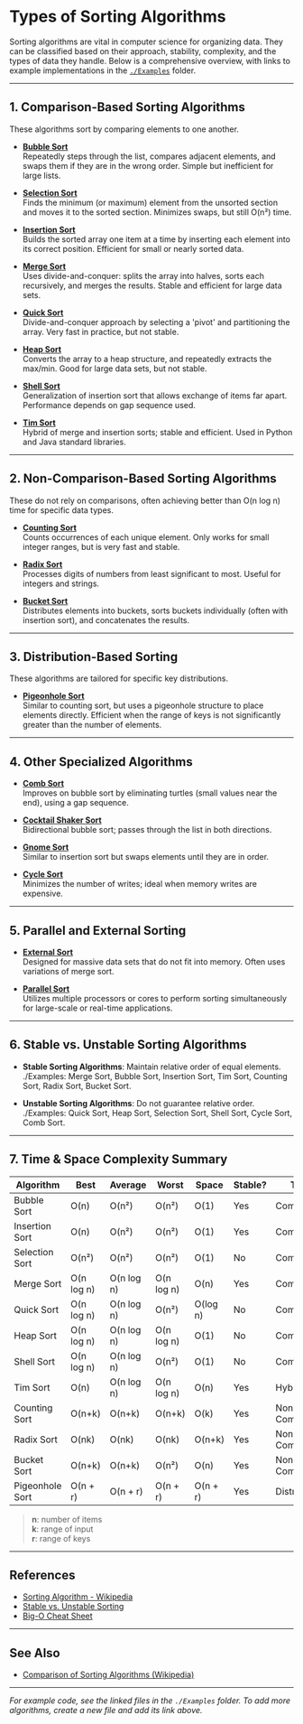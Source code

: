 # Types of Sorting Algorithms

Sorting algorithms are vital in computer science for organizing data. They can be classified based on their approach, stability, complexity, and the types of data they handle. Below is a comprehensive overview, with links to example implementations in the [`./Examples`](./Examples) folder.

---

## 1. Comparison-Based Sorting Algorithms

These algorithms sort by comparing elements to one another.

- [**Bubble Sort**](./Examples/BubbleSort.py)  
  Repeatedly steps through the list, compares adjacent elements, and swaps them if they are in the wrong order. Simple but inefficient for large lists.

- [**Selection Sort**](./Examples/SelectionSort.py)  
  Finds the minimum (or maximum) element from the unsorted section and moves it to the sorted section. Minimizes swaps, but still O(n²) time.

- [**Insertion Sort**](./Examples/InsertionSort.py)  
  Builds the sorted array one item at a time by inserting each element into its correct position. Efficient for small or nearly sorted data.

- [**Merge Sort**](./Examples/MergeSort.py)  
  Uses divide-and-conquer: splits the array into halves, sorts each recursively, and merges the results. Stable and efficient for large data sets.

- [**Quick Sort**](./Examples/QuickSort.py)  
  Divide-and-conquer approach by selecting a 'pivot' and partitioning the array. Very fast in practice, but not stable.

- [**Heap Sort**](./Examples/HeapSort.py)  
  Converts the array to a heap structure, and repeatedly extracts the max/min. Good for large data sets, but not stable.

- [**Shell Sort**](./Examples/ShellSort.py)  
  Generalization of insertion sort that allows exchange of items far apart. Performance depends on gap sequence used.

- [**Tim Sort**](./Examples/TimSort.py)  
  Hybrid of merge and insertion sorts; stable and efficient. Used in Python and Java standard libraries.

---

## 2. Non-Comparison-Based Sorting Algorithms

These do not rely on comparisons, often achieving better than O(n log n) time for specific data types.

- [**Counting Sort**](./Examples/CountingSort.py)  
  Counts occurrences of each unique element. Only works for small integer ranges, but is very fast and stable.

- [**Radix Sort**](./Examples/RadixSort.py)  
  Processes digits of numbers from least significant to most. Useful for integers and strings.

- [**Bucket Sort**](./Examples/BucketSort.py)  
  Distributes elements into buckets, sorts buckets individually (often with insertion sort), and concatenates the results.

---

## 3. Distribution-Based Sorting

These algorithms are tailored for specific key distributions.

- [**Pigeonhole Sort**](./Examples/PigeonholeSort.py)  
  Similar to counting sort, but uses a pigeonhole structure to place elements directly. Efficient when the range of keys is not significantly greater than the number of elements.

---

## 4. Other Specialized Algorithms

- [**Comb Sort**](./Examples/CombSort.py)  
  Improves on bubble sort by eliminating turtles (small values near the end), using a gap sequence.

- [**Cocktail Shaker Sort**](./Examples/CocktailShakerSort.py)  
  Bidirectional bubble sort; passes through the list in both directions.

- [**Gnome Sort**](./Examples/GnomeSort.py)  
  Similar to insertion sort but swaps elements until they are in order.

- [**Cycle Sort**](./Examples/CycleSort.py)  
  Minimizes the number of writes; ideal when memory writes are expensive.

---

## 5. Parallel and External Sorting

- [**External Sort**](./Examples/ExternalSort.py)  
  Designed for massive data sets that do not fit into memory. Often uses variations of merge sort.

- [**Parallel Sort**](./Examples/ParallelSort.py)  
  Utilizes multiple processors or cores to perform sorting simultaneously for large-scale or real-time applications.

---

## 6. Stable vs. Unstable Sorting Algorithms

- **Stable Sorting Algorithms**: Maintain relative order of equal elements.  
  ./Examples: Merge Sort, Bubble Sort, Insertion Sort, Tim Sort, Counting Sort, Radix Sort, Bucket Sort.

- **Unstable Sorting Algorithms**: Do not guarantee relative order.  
  ./Examples: Quick Sort, Heap Sort, Selection Sort, Shell Sort, Cycle Sort, Comb Sort.

---

## 7. Time & Space Complexity Summary

| Algorithm           | Best      | Average   | Worst     | Space    | Stable? | Type           |
|---------------------|-----------|-----------|-----------|----------|---------|----------------|
| Bubble Sort         | O(n)      | O(n²)     | O(n²)     | O(1)     | Yes     | Comparison     |
| Insertion Sort      | O(n)      | O(n²)     | O(n²)     | O(1)     | Yes     | Comparison     |
| Selection Sort      | O(n²)     | O(n²)     | O(n²)     | O(1)     | No      | Comparison     |
| Merge Sort          | O(n log n)| O(n log n)| O(n log n)| O(n)     | Yes     | Comparison     |
| Quick Sort          | O(n log n)| O(n log n)| O(n²)     | O(log n) | No      | Comparison     |
| Heap Sort           | O(n log n)| O(n log n)| O(n log n)| O(1)     | No      | Comparison     |
| Shell Sort          | O(n log n)| O(n log n)| O(n²)     | O(1)     | No      | Comparison     |
| Tim Sort            | O(n)      | O(n log n)| O(n log n)| O(n)     | Yes     | Hybrid         |
| Counting Sort       | O(n+k)    | O(n+k)    | O(n+k)    | O(k)     | Yes     | Non-Comparison |
| Radix Sort          | O(nk)     | O(nk)     | O(nk)     | O(n+k)   | Yes     | Non-Comparison |
| Bucket Sort         | O(n+k)    | O(n+k)    | O(n²)     | O(n)     | Yes     | Non-Comparison |
| Pigeonhole Sort     | O(n + r)  | O(n + r)  | O(n + r)  | O(n + r) | Yes     | Distribution   |

> **n**: number of items  
> **k**: range of input  
> **r**: range of keys

---

## References

- [Sorting Algorithm - Wikipedia](https://en.wikipedia.org/wiki/Sorting_algorithm)
- [Stable vs. Unstable Sorting](https://www.geeksforgeeks.org/stability-in-sorting-algorithms/)
- [Big-O Cheat Sheet](https://www.bigocheatsheet.com/)

---

## See Also

- [Comparison of Sorting Algorithms (Wikipedia)](https://en.wikipedia.org/wiki/Comparison_of_sorting_algorithms)

---

*For example code, see the linked files in the `./Examples` folder. To add more algorithms, create a new file and add its link above.*
